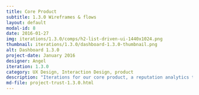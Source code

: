 ```yaml
---
title: Core Product
subtitle: 1.3.0 Wireframes & flows
layout: default
modal-id: 8
date: 2016-01-27
img: iterations/1.3.0/comps/h2-list-driven-ui-1440x1024.png
thumbnail: iterations/1.3.0/dashboard-1.3.0-thumbnail.png
alt: Dashboard 1.3.0
project-date: January 2016
designer: Angel
iteration: 1.3.0
category: UX Design, Interaction Design, product
description: "Iterations for our core product, a reputation analytics tool. "
md-file: project-trust-1.3.0.html
---
```

